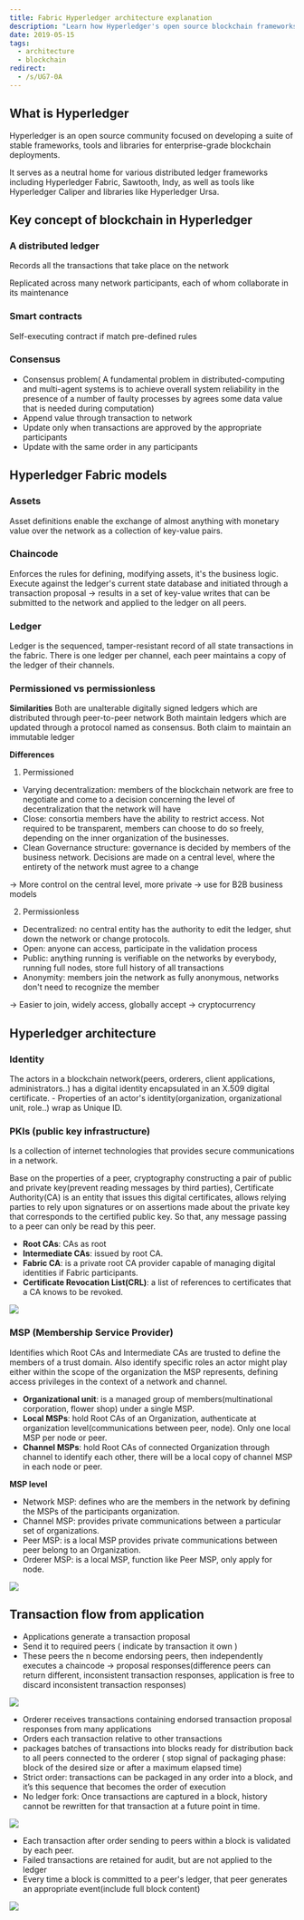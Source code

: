 ```yaml
---
title: Fabric Hyperledger architecture explanation
description: "Learn how Hyperledger's open source blockchain frameworks and tools enable secure, permissioned enterprise networks with smart contracts, distributed ledgers, and flexible governance models."
date: 2019-05-15
tags:
  - architecture
  - blockchain
redirect:
  - /s/UG7-0A
---
```


## What is Hyperledger

Hyperledger is an open source community focused on developing a suite of stable frameworks, tools and libraries for enterprise-grade blockchain deployments.

It serves as a neutral home for various distributed ledger frameworks including Hyperledger Fabric, Sawtooth, Indy, as well as tools like Hyperledger Caliper and libraries like Hyperledger Ursa.

## Key concept of blockchain in Hyperledger

### A distributed ledger

Records all the transactions that take place on the network

Replicated across many network participants, each of whom collaborate in its maintenance

### Smart contracts

Self-executing contract if match pre-defined rules

### Consensus

- Consensus problem( A fundamental problem in distributed-computing and multi-agent systems is to achieve overall system reliability in the presence of a number of faulty processes by agrees some data value that is needed during computation)
- Append value through transaction to network
- Update only when transactions are approved by the appropriate participants
- Update with the same order in any participants

## Hyperledger Fabric models

### Assets

Asset definitions enable the exchange of almost anything with monetary value over the network as a collection of key-value pairs.

### Chaincode

Enforces the rules for defining, modifying assets, it's the business logic. Execute against the ledger's current state database and initiated through a transaction proposal -> results in a set of key-value writes that can be submitted to the network and applied to the ledger on all peers.

### Ledger

Ledger is the sequenced, tamper-resistant record of all state transactions in the fabric. There is one ledger per channel, each peer maintains a copy of the ledger of their channels.

### Permissioned vs permissionless

**Similarities**
Both are unalterable digitally signed ledgers which are distributed through peer-to-peer network Both maintain ledgers which are updated through a protocol named as consensus. Both claim to maintain an immutable ledger

**Differences**

1. Permissioned

- Varying decentralization: members of the blockchain network are free to negotiate and come to a decision concerning the level of decentralization that the network will have
- Close: consortia members have the ability to restrict access. Not required to be transparent, members can choose to do so freely, depending on the inner organization of the businesses.
- Clean Governance structure: governance is decided by members of the business network. Decisions are made on a central level, where the entirety of the network must agree to a change

→ More control on the central level, more private -> use for B2B business models

2. Permissionless

- Decentralized: no central entity has the authority to edit the ledger, shut down the network or change protocols.
- Open: anyone can access, participate in the validation process
- Public: anything running is verifiable on the networks by everybody, running full nodes, store full history of all transactions
- Anonymity: members join the network as fully anonymous, networks don't need to recognize the member

→ Easier to join, widely access, globally accept -> cryptocurrency

## Hyperledger architecture

### Identity

The actors in a blockchain network(peers, orderers, client applications, administrators..) has a digital identity encapsulated in an X.509 digital certificate. - Properties of an actor's identity(organization, organizational unit, role..) wrap as Unique ID.

### PKIs (public key infrastructure)

Is a collection of internet technologies that provides secure communications in a network.

Base on the properties of a peer, cryptography constructing a pair of public and private key(prevent reading messages by third parties), Certificate Authority(CA) is an entity that issues this digital certificates, allows relying parties to rely upon signatures or on assertions made about the private key that corresponds to the certified public key. So that, any message passing to a peer can only be read by this peer.

- **Root CAs**: CAs as root
- **Intermediate CAs**: issued by root CA.
- **Fabric CA**: is a private root CA provider capable of managing digital identities if Fabric participants.
- **Certificate Revocation List(CRL)**: a list of references to certificates that a CA knows to be revoked.

![](assets/fabric-hyperledger-architecture-explanation_acecde099998e363519533076028fb4e_md5.webp)

### MSP (Membership Service Provider)

Identifies which Root CAs and Intermediate CAs are trusted to define the members of a trust domain. Also identify specific roles an actor might play either within the scope of the organization the MSP represents, defining access privileges in the context of a network and channel.

- **Organizational unit**: is a managed group of members(multinational corporation, flower shop) under a single MSP.
- **Local MSPs**: hold Root CAs of an Organization, authenticate at organization level(communications between peer, node). Only one local MSP per node or peer.
- **Channel MSPs**: hold Root CAs of connected Organization through channel to identify each other, there will be a local copy of channel MSP in each node or peer.

**MSP level**

- Network MSP: defines who are the members in the network by defining the MSPs of the participants organization.
- Channel MSP: provides private communications between a particular set of organizations.
- Peer MSP: is a local MSP provides private communications between peer belong to an Organization.
- Orderer MSP: is a local MSP, function like Peer MSP, only apply for node.

![](assets/fabric-hyperledger-architecture-explanation_a9852ce4f9889dd96d9efe61fd1cdc0c_md5.webp)

## Transaction flow from application

- Applications generate a transaction proposal
- Send it to required peers ( indicate by transaction it own )
- These peers the n become endorsing peers, then independently executes a chaincode -> proposal responses(difference peers can return different, inconsistent transaction responses, application is free to discard inconsistent transaction responses)

![](assets/fabric-hyperledger-architecture-explanation_871c33102b9552789598d25986ccd406_md5.webp)

- Orderer receives transactions containing endorsed transaction proposal responses from many applications
- Orders each transaction relative to other transactions
- packages batches of transactions into blocks ready for distribution back to all peers connected to the orderer ( stop signal of packaging phase: block of the desired size or after a maximum elapsed time)
- Strict order: transactions can be packaged in any order into a block, and it’s this sequence that becomes the order of execution
- No ledger fork: Once transactions are captured in a block, history cannot be rewritten for that transaction at a future point in time.

![](assets/fabric-hyperledger-architecture-explanation_4717184a9972241d126ccab41d22390e_md5.webp)

- Each transaction after order sending to peers within a block is validated by each peer.
- Failed transactions are retained for audit, but are not applied to the ledger
- Every time a block is committed to a peer's ledger, that peer generates an appropriate event(include full block content)

![](assets/fabric-hyperledger-architecture-explanation_2e60ff9cb71f5ecb312418e4228c7964_md5.webp)
